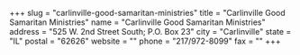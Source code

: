 +++
slug = "carlinville-good-samaritan-ministries"
title = "Carlinville Good Samaritan Ministries"
name = "Carlinville Good Samaritan Ministries"
address = "525 W. 2nd Street South;  P.O. Box 23"
city = "Carlinville"
state = "IL"
postal = "62626"
website = ""
phone = "217/972-8099"
fax = ""
+++
